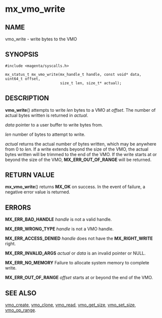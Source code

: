 # mx_vmo_write

## NAME

vmo_write - write bytes to the VMO

## SYNOPSIS

```
#include <magenta/syscalls.h>

mx_status_t mx_vmo_write(mx_handle_t handle, const void* data, uint64_t offset,
                         size_t len, size_t* actual);

```

## DESCRIPTION

**vmo_write**() attempts to write *len* bytes to a VMO at *offset*. The number of actual
bytes written is returned in *actual*.

*data* pointer to a user buffer to write bytes from.

*len* number of bytes to attempt to write.

*actual* returns the actual number of bytes written, which may be anywhere from 0 to *len*. If
a write extends beyond the size of the VMO, the actual bytes written will be trimmed to the end
of the VMO. If the write starts at or beyond the size of the VMO, **MX_ERR_OUT_OF_RANGE** will be
returned.

## RETURN VALUE

**mx_vmo_write**() returns **MX_OK** on success. In the event of failure, a negative error
value is returned.

## ERRORS

**MX_ERR_BAD_HANDLE**  *handle* is not a valid handle.

**MX_ERR_WRONG_TYPE**  *handle* is not a VMO handle.

**MX_ERR_ACCESS_DENIED**  *handle* does not have the **MX_RIGHT_WRITE** right.

**MX_ERR_INVALID_ARGS**  *actual* or *data* is an invalid pointer or NULL.

**MX_ERR_NO_MEMORY**  Failure to allocate system memory to complete write.

**MX_ERR_OUT_OF_RANGE**  *offset* starts at or beyond the end of the VMO.

## SEE ALSO

[vmo_create](vmo_create.md),
[vmo_clone](vmo_clone.md),
[vmo_read](vmo_read.md),
[vmo_get_size](vmo_get_size.md),
[vmo_set_size](vmo_set_size.md),
[vmo_op_range](vmo_op_range.md).
